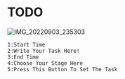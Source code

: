   # TODO

  ![IMG_20220903_235303](https://user-images.githubusercontent.com/90928167/188285193-72170668-2242-42d3-8fed-7f072d91f027.png)

  	1:Start Time
  	2:Write Your Task Here!
  	3:End Time
  	4:Choose Your Stage Here
  	5:Press This Button To Set The Task
